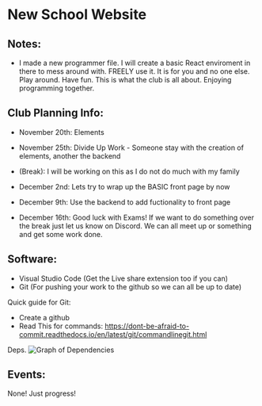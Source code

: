 # New School Website
Notes:
---------------------------
- I made a new programmer file. I will create a basic React enviroment in there to mess around with. FREELY use it. It is for you and no one else. Play around. Have fun. This is what the club is all about. Enjoying programming together.

Club Planning Info:
---------------------------
- November 20th: Elements
- November 25th: Divide Up Work - Someone stay with the creation of elements, another the backend
- (Break): I will be working on this as I do not do much with my family
- December 2nd: Lets try to wrap up the BASIC front page by now
- December 9th: Use the backend to add fuctionality to front page

- December 16th: Good luck with Exams! If we want to do something over the break just let us know on Discord. We can all meet up or something and get some work done.


Software:
-----------------------------
- Visual Studio Code (Get the Live share extension too if you can)
- Git (For pushing your work to the github so we can all be up to date)

Quick guide for Git:
- Create a github
- Read This for commands: https://dont-be-afraid-to-commit.readthedocs.io/en/latest/git/commandlinegit.html

Deps.
![Graph of Dependencies](https://i.imgur.com/ptNXrkC.png)


Events:
----------------------
None! Just progress!
